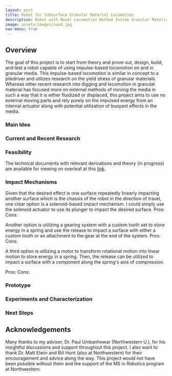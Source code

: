 ```yaml
---
layout: post
title: Robot for Subsurface Granular Material Locomotion
description: Robot with Novel Locomotion Method Inside Granular Materials
image: assets/images/sand.jpg
nav-menu: true
---
```


## Overview

The goal of this project is to start from theory and prove out, design, build, and test a robot capable of using impulse-based locomotion on and in granular media. This impulse-based locomotion is similar in concept to a piledriver and utilizes research on the yield stress of granular materials. Whereas other recent research into digging and locomotion in granulat material has focused more on external methods of moving the media in such a way that it is either fluidized or displaced, this project aims to use no external moving parts and rely purely on the impulsed energy from an internal actuator along with potential utilization of buoyant effects in the media.

### Main Idea

### Current and Recent Research

### Feasibility

The technical documents with relevant derivations and theory (in progress) are available for viewing on overleaf at this [link](https://www.overleaf.com/read/srybycnmcjgs).

### Impact Mechanisms

Given that the desired effect is one surface repeatedly linearly impacting another surface which is the chassis of the robot in the direction of travel, one clear option is a solenoid-based impact mechanism. I could simply use the solenoid actuator to use its plunger to impact the desired surface.
Pros:
Cons:

Another option is utilizing a gearing system with a custom tooth set to store energy in a spring and use the release to impact a surface with either a custom tooth or an attachment to the gear at the end of the system.
Pros:
Cons:

A third option is utilizing a motor to transform rotational motion into linear motion to store energy in a spring. Then, the release can be utilized to impact a surface with a component along the spring's axis of compression.

Pros:
Cons:

### Prototype

### Experiments and Characterization

### Next Steps

## Acknowledgements

Many thanks to my adviser, Dr. Paul Umbanhowar (Northwestern U.), for his insightful discussions and support throughout this project. I also want to thank Dr. Matt Elwin and Bill Hunt (also at Northwestern) for their encouragement and advice along the way. This project would not have been possible without them and the support of the MS in Robotics program at Northwestern.